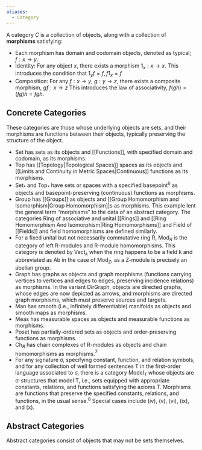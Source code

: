 ```yaml
---
aliases:
  - Category
---
```

A category $C$ is a collection of objects, along with a collection of **morphisms** satisfying:
- Each morphism has domain and codomain objects, denoted as typical; $f:x\to y$.
- Identity: For any object $x,$ there exists a morphism $1_x:x\to x$. This introduces the condition that $1_yf=f,f {1}_x=f$
- Composition: For any $f:x\to y$, $g:y\to z$, there exists a composite morphism, $gf:x\to z$ This introduces the law of associativity, $f(gh)=(fg)h=fgh$.
## Concrete Categories
These categories are those whose underlying objects are sets, and their morphisms are functions between their objects, typically preserving the structure of the object.
 - Set has sets as its objects and [[Functions]], with specified domain and codomain, as its morphisms.
 - Top has [[Topology|Topological Spaces]] spaces as its objects and [[Limits and Continuity in Metric Spaces|Continuous]] functions as its morphisms.
 - Set$_{*}$ and Top$_{*}$ have sets or spaces with a specified basepoint$^6$ as objects and basepoint-preserving (continuous) functions as morphisms.
 - Group has [[Groups]] as objects and [[Group Homomorphism and Isomorphism|Group Homomorphism]]s as morphisms. This example lent the general term “morphisms” to the data of an abstract category. The categories Ring of associative and unital [[Rings]] and [[Ring Homomorphism And Isomorphism|Ring Homomorphisms]] and Field of [[Fields]] and field homomorphisms are defined similarly.
 - For a fixed unital but not necessarily commutative ring R, Mod$_R$ is the category of left R-modules and R-module homomorphisms. This category is denoted by Vect$_k$ when the ring happens to be a field k and abbreviated as Ab in the case of Mod$_Z$, as a Z-module is precisely an abelian group.
 - Graph has graphs as objects and graph morphisms (functions carrying vertices to vertices and edges to edges, preserving incidence relations) as morphisms. In the variant DirGraph, objects are directed graphs, whose edges are now depicted as arrows, and morphisms are directed graph morphisms, which must preserve sources and targets.
 - Man has smooth (i.e., infinitely differentiable) manifolds as objects and smooth maps as morphisms.
 - Meas has measurable spaces as objects and measurable functions as morphisms.
 - Poset has partially-ordered sets as objects and order-preserving functions as morphisms.
 - Ch$_R$ has chain complexes of R-modules as objects and chain homomorphisms as morphisms.$^7$
- For any signature σ, specifying constant, function, and relation symbols, and for any collection of well formed sentences T in the first-order language associated to σ, there is a category Model$_T$ whose objects are σ-structures that model T, i.e., sets equipped with appropriate constants, relations, and functions satisfying the axioms T. Morphisms are functions that preserve the specified constants, relations, and functions, in the usual sense.$^8$ Special cases include (iv), (v), (vi), (ix), and (x).
## Abstract Categories
Abstract categories consist of objects that may not be sets themselves.